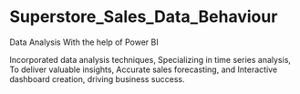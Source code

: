 # Superstore_Sales_Data_Behaviour


Data Analysis With the help of Power BI

Incorporated data analysis techniques, 
Specializing in time series analysis, 
To deliver valuable insights, 
Accurate sales forecasting, and 
Interactive dashboard creation, driving business success.
